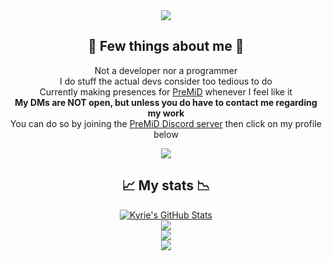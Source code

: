 <!DOCTYPE html>
<html>
<body>
<div align="center">
	<a href="https://www.youtube.com/watch?v=M9moY0hEJRE">
		<img src="https://user-images.githubusercontent.com/77577746/148712860-84b20557-c31b-400e-83e6-fa4672ec1c03.gif" /> 
	</a>
</div>
<div align="center">
	<h2> 📖 Few things about me 📖 </h2>  
	
Not a developer nor a programmer  
I do stuff the actual devs consider too tedious to do  
Currently making presences for <a href="https://premid.app/users/368399721494216706">PreMiD</a> whenever I feel like it  
	<strong> My DMs are NOT open, but unless you do have to contact me regarding my work  </strong>  
You can do so by joining the [PreMiD Discord server](https://discord.gg/premid) then click on my profile below  
</div>
<div align="center">
	<a href="https://discord.com/users/368399721494216706" >  
  		<img src="https://lanyard-profile-readme.vercel.app/api/368399721494216706"  />  
	</a>  
</div>

<div align="center"> 
	<h2> 📈 My stats 📉 </h2>
</div>
<div align="center"> 
	<a href="https://github.com/kyrie25">
		<img src="https://github-readme-stats.vercel.app/api?username=kyrie25&count_private=true&include_all_commits=true&show_icons=true&theme=react&cache_seconds=1800&custom_title=Kyrie's GitHub Stats" alt="Kyrie's GitHub Stats">
	</a>
</div>  
	  
</div>
<div align="center"> 
	<a href="https://github.com/kyrie25">
		<img src="https://github-readme-stats.vercel.app/api/wakatime?username=kyrie25&theme=react&cache_seconds=1800">
	</a>
</div>
	
<div align="center">
	<a href="https://github.com/kyrie25">
		<img src="https://github-readme-stats.vercel.app/api/top-langs/?username=kyrie25&theme=react&cache_seconds=1800">
	</a>
</div>

<div align="center">
	<a href="https://hits.seeyoufarm.com">
		<img src="https://hits.seeyoufarm.com/api/count/incr/badge.svg?url=https%3A%2F%2Fgithub.com%2Fkyrie25&count_bg=%2357BDDA&title_bg=%23555555&icon=github.svg&icon_color=%23E7E7E7&title=hits&edge_flat=false"/>
	</a>
</div>
</body>
</html>
